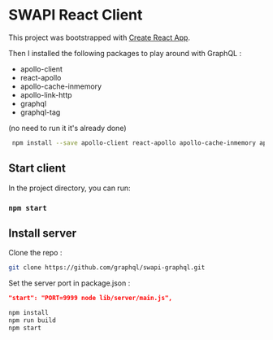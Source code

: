 # SWAPI React Client
This project was bootstrapped with [Create React App](https://github.com/facebook/create-react-app).

Then I installed the following packages to play around with GraphQL :

- apollo-client
- react-apollo
- apollo-cache-inmemory
- apollo-link-http
- graphql
- graphql-tag

(no need to run it it's already done)
```bash
 npm install --save apollo-client react-apollo apollo-cache-inmemory apollo-link-http graphql graphql-tag
```

## Start client

In the project directory, you can run:

### `npm start`


## Install server

Clone the repo :

```bash
git clone https://github.com/graphql/swapi-graphql.git
```

Set the server port in package.json :

```json
"start": "PORT=9999 node lib/server/main.js",
```

```bash
npm install
npm run build
npm start
```
